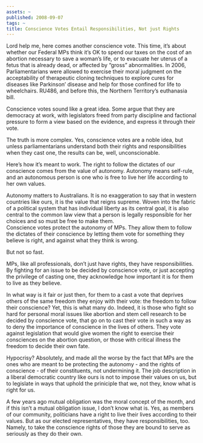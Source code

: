 ```yaml
---
assets: ~
published: 2008-09-07
tags: ~
title: Conscience Votes Entail Responsibilities, Not just Rights
---
```

Lord help me, here comes another conscience vote. This time, it’s about
whether our Federal MPs think it’s OK to spend our taxes on the cost of
an abortion necessary to save a woman’s life, or to evacuate her uterus
of a fetus that is already dead, or affected by “gross” abnormalities.
In 2006, Parliamentarians were allowed to exercise their moral judgment
on the acceptability of therapeutic cloning techniques to explore cures
for diseases like Parkinson’ disease and help for those confined for
life to wheelchairs. RU486, and before this, the Northern Territory’s
euthanasia bill.

Conscience votes sound like a great idea. Some argue that they are
democracy at work, with legislators freed from party discipline and
factional pressure to form a view based on the evidence, and express it
through their vote.

The truth is more complex. Yes, conscience votes are a noble idea, but
unless parliamentarians understand both their rights and
responsibilities when they cast one, the results can be, well,
unconscionable.

Here’s how it’s meant to work. The right to follow the dictates of our
conscience comes from the value of autonomy. Autonomy means self-rule,
and an autonomous person is one who is free to live her life according
to her own values.

Autonomy matters to Australians. It is no exaggeration to say that in
western countries like ours, it is the value that reigns supreme. Woven
into the fabric of a political system that has individual liberty as its
central goal, it is also central to the common law view that a person is
legally responsible for her choices and so must be free to make them.\
Conscience votes protect the autonomy of MPs. They allow them to follow
the dictates of their conscience by letting them vote for something they
believe is right, and against what they think is wrong.

But not so fast.

MPs, like all professionals, don’t just have rights, they have
responsibilities. By fighting for an issue to be decided by conscience
vote, or just accepting the privilege of casting one, they acknowledge
how important it is for them to live as they believe.

In what way is it fair or just then, for them to a cast a vote that
deprives others of the same freedom they enjoy with their vote: the
freedom to follow their conscience? Yet, this is what many do. Indeed,
it is those who fight so hard for personal moral issues like abortion
and stem cell research to be decided by conscience vote, that go on to
cast their vote in such a way as to deny the importance of conscience in
the lives of others. They vote against legislation that would give women
the right to exercise their consciences on the abortion question, or
those with critical illness the freedom to decide their own fate.

Hypocrisy? Absolutely, and made all the worse by the fact that MPs are
the ones who are meant to be protecting the autonomy - and the rights of
conscience - of their constituents, not undermining it. The job
description in a liberal democratic country like ours is not to impose
their values on us, but to legislate in ways that uphold the priniciple
that we, not they, know what is right for us.

A few years ago mutual obligation was the moral concept of the month,
and if this isn’t a mutual obligation issue, I don’t know what is. Yes,
as members of our community, politicians have a right to live their
lives according to their values. But as our elected representatives,
they have responsibilities, too. Namely, to take the conscience rights
of those they are bound to serve as seriously as they do their own.